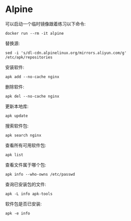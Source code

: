 # Alpine

可以启动一个临时镜像跟着练习以下命令:

```text
docker run --rm -it alpine
```

替换源:

```text
sed -i 's/dl-cdn.alpinelinux.org/mirrors.aliyun.com/g'  /etc/apk/repositories
```

安装软件:

```text
apk add --no-cache nginx
```

删除软件:

```text
apk del --no-cache nginx
```

更新本地库:

```text
apk update
```

搜索软件包:

```text
apk search nginx
```

查看所有可用软件包:

```text
apk list
```

查看文件属于哪个包:

```text
apk info --who-owns /etc/passwd
```

查询已安装包的文件:

```text
apk -L info apk-tools
```

软件包是否已安装:

```text
apk -e info
```

